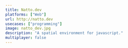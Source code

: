 ```yaml
---
title: Natto.dev
platforms: ["Web"]
url: http://natto.dev
usecases: ["programming"]
image: natto_dev.jpg
description: "A spatial environment for javascript."
multiplayer: false
---
```

